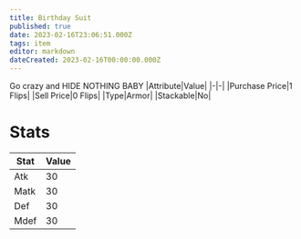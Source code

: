 ```yaml
---
title: Birthday Suit
published: true
date: 2023-02-16T23:06:51.000Z
tags: item
editor: markdown
dateCreated: 2023-02-16T00:00:00.000Z
---
```


Go crazy and HIDE NOTHING BABY
|Attribute|Value|
|-|-|
|Purchase Price|1 Flips|
|Sell Price|0 Flips|
|Type|Armor|
|Stackable|No|

# Stats
|Stat|Value|
|-|-|
|Atk|30|
|Matk|30|
|Def|30|
|Mdef|30|
